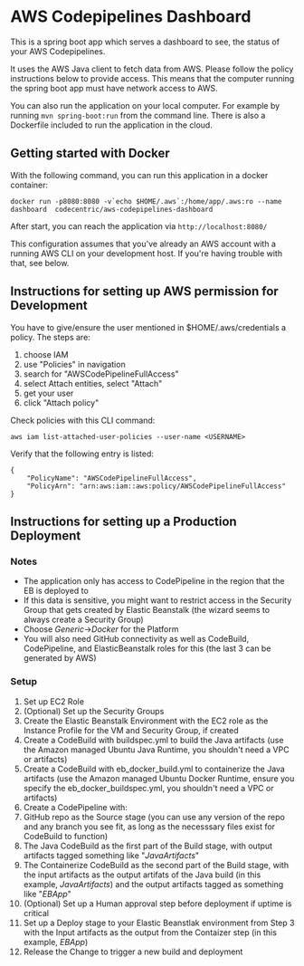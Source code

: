 # AWS Codepipelines Dashboard

This is a spring boot app which serves a dashboard to see, the status
of your AWS Codepipelines.

It uses the AWS Java client to fetch data from AWS. Please follow the
policy instructions below to provide access. This means that the computer
running the spring boot app must have network access to AWS.

You can also run the application on your local computer. For example 
by running `mvn spring-boot:run` from the command line. There is also
a Dockerfile included to run the application in the cloud.

## Getting started with Docker
With the following command, you can run this application in a docker container:
```
docker run -p8080:8080 -v`echo $HOME/.aws`:/home/app/.aws:ro --name dashboard  codecentric/aws-codepipelines-dashboard
```
After start, you can reach the application via
```http://localhost:8080/```

This configuration assumes that you've already an AWS account with a running
AWS CLI on your development host.  If you're having trouble with that, see below.

## Instructions for setting up AWS permission for Development

You have to give/ensure the user mentioned in $HOME/.aws/credentials
a policy. The steps are:

1) choose IAM
1) use "Policies" in navigation
1) search for "AWSCodePipelineFullAccess"
1) select Attach entities, select "Attach"
1) get your user
1) click "Attach policy"

Check policies with this CLI command:

```
aws iam list-attached-user-policies --user-name <USERNAME>
```

Verify that the following entry is listed:
```
{
    "PolicyName": "AWSCodePipelineFullAccess", 
    "PolicyArn": "arn:aws:iam::aws:policy/AWSCodePipelineFullAccess"
}
```


## Instructions for setting up a Production Deployment
### Notes ###
* The application only has access to CodePipeline in the region that the EB is deployed to
* If this data is sensitive, you might want to restrict access in the Security Group that gets created by Elastic Beanstalk (the wizard seems to always create a Security Group)
* Choose *Generic*->*Docker* for the Platform
* You will also need GitHub connectivity as well as CodeBuild, CodePipeline, and ElasticBeanstalk roles for this (the last 3 can be generated by AWS)

### Setup ###
1. Set up EC2 Role
2. (Optional) Set up the Security Groups
3. Create the Elastic Beanstalk Environment with the EC2 role as the Instance Profile for the VM and Security Group, if created
4. Create a CodeBuild with buildspec.yml to build the Java artifacts  (use the Amazon managed Ubuntu Java Runtime, you shouldn't need a VPC or artifacts)
5. Create a CodeBuild with eb_docker_build.yml to containerize the Java artifacts (use the Amazon managed Ubuntu Docker Runtime, ensure you specify the eb_docker_buildspec.yml, you shouldn't need a VPC or artifacts)
6. Create a CodePipeline with:
  1. GitHub repo as the Source stage (you can use any version of the repo and any branch you see fit, as long as the necesssary files exist for CodeBuild to function)
  2. The Java CodeBuild as the first part of the Build stage, with output artifacts tagged something like "_JavaArtifacts_"
  3. The Containerize CodeBuild as the second part of the Build stage, with the input artifacts as the output artifats of the Java build (in this example, _JavaArtifacts_) and the output artifacts tagged as something like "_EBApp_"
  4. (Optional) Set up a Human approval step before deployment if uptime is critical
  5. Set up a Deploy stage to your Elastic Beanstlak environment from Step 3 with the Input artifacts as the output from the Contaizer step (in this example, _EBApp_)
7. Release the Change to trigger a new build and deployment